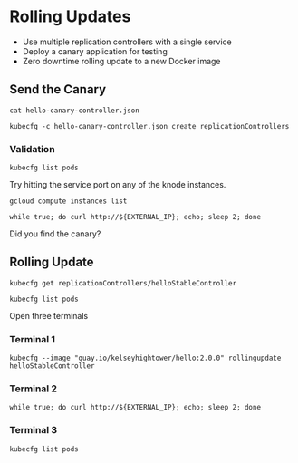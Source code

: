 # Rolling Updates

* Use multiple replication controllers with a single service
* Deploy a canary application for testing
* Zero downtime rolling update to a new Docker image

## Send the Canary

```
cat hello-canary-controller.json 
```

```
kubecfg -c hello-canary-controller.json create replicationControllers
```

### Validation

```
kubecfg list pods
```

Try hitting the service port on any of the knode instances.

```
gcloud compute instances list
```

```
while true; do curl http://${EXTERNAL_IP}; echo; sleep 2; done
```

Did you find the canary?

## Rolling Update

```
kubecfg get replicationControllers/helloStableController
```

```
kubecfg list pods
```

Open three terminals

### Terminal 1

```
kubecfg --image "quay.io/kelseyhightower/hello:2.0.0" rollingupdate helloStableController
```

### Terminal 2

```
while true; do curl http://${EXTERNAL_IP}; echo; sleep 2; done
```

### Terminal 3

```
kubecfg list pods
```
